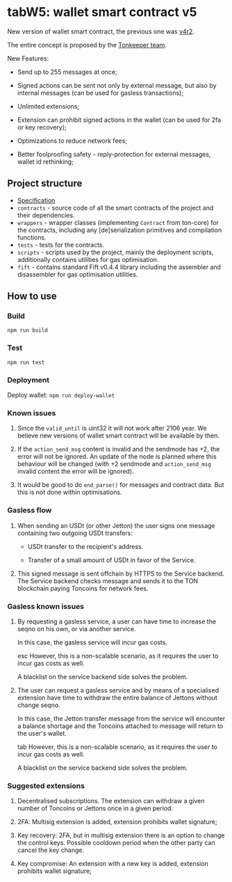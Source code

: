 # tabW5: wallet smart contract v5

New version of wallet smart contract, the previous one was [v4r2](https://github.com/ton-blockchain/wallet-contract).

The entire concept is proposed by the [Tonkeeper team](https://tonkeeper.com/).

New Features:

- Send up to 255 messages at once;

- Signed actions can be sent not only by external message, but also by internal messages (can be used for gasless transactions);

- Unlimited extensions;

- Extension can prohibit signed actions in the wallet (can be used for 2fa or key recovery);

- Optimizations to reduce network fees;

- Better foolproofing safety - reply-protection for external messages, wallet id rethinking;

## Project structure

-   [Specification](Specification.md)
-   `contracts` - source code of all the smart contracts of the project and their dependencies.
-   `wrappers` - wrapper classes (implementing `Contract` from ton-core) for the contracts, including any [de]serialization primitives and compilation functions.
-   `tests` - tests for the contracts.
-   `scripts` - scripts used by the project, mainly the deployment scripts, additionally contains utilities for gas optimisation.
-   `fift` - contains standard Fift v0.4.4 library including the assembler and disassembler for gas optimisation utilities.

## How to use

### Build

`npm run build`

### Test

`npm run test`

### Deployment

Deploy wallet: `npm run deploy-wallet`

### Known issues

1) Since the `valid_until` is uint32 it will not work after 2106 year. We believe new versions of wallet smart contract will be available by then.

2) If the `action_send_msg` content is invalid and the sendmode has +2, the error will not be ignored. An update of the node is planned where this behaviour will be changed (with +2 sendmode and `action_send_msg` invalid content the error will be ignored).

3) It would be good to do `end_parse()` for messages and contract data. But this is not done within optimisations.

### Gasless flow

1. When sending an USDt (or other Jetton) the user signs one message containing two outgoing USDt transfers:

     * USDt transfer to the recipient's address.

     * Transfer of a small amount of USDt in favor of the Service.

2. This signed message is sent offchain by HTTPS to the Service backend. The Service backend checks message and sends it to the TON blockchain paying Toncoins for network fees.

### Gasless known issues

1) By requesting a gasless service, a user can have time to increase the seqno on his own, or via another service. 

    In this case, the gasless service will incur gas costs. 

   esc However, this is a non-scalable scenario, as it requires the user to incur gas costs as well. 

    A blacklist on the service backend side solves the problem.

2) The user can request a gasless service and by means of a specialised extension have time to withdraw the entire balance of Jettons without change seqno.

    In this case, the Jetton transfer message from the service will encounter a balance shortage and the Toncoins attached to message will return to the user's wallet.

    tab However, this is a non-scalable scenario, as it requires the user to incur gas costs as well. 

    A blacklist on the service backend side solves the problem.

### Suggested extensions

1) Decentralised subscriptions. The extension can withdraw a given number of Toncoins or Jettons once in a given period.

2) 2FA: Multisig extension is added, extension prohibits wallet signature;

3) Key recovery: 2FA, but in multisig extension there is an option to change the control keys. Possible cooldown period when the other party can cancel the key change.

4) Key compromise: An extension with a new key is added, extension prohibits wallet signature;

